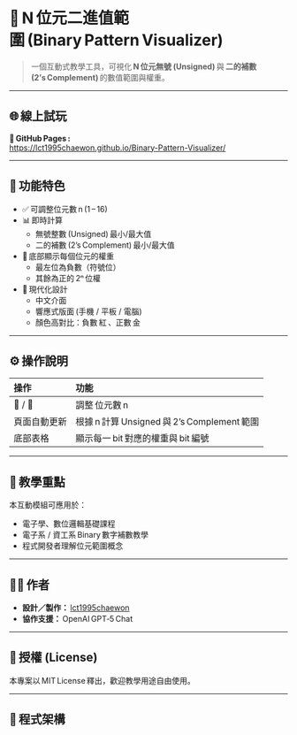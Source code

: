 # 🧮 N 位元二進值範圍 (Binary Pattern Visualizer)

> 一個互動式教學工具，可視化 **N 位元無號 (Unsigned)** 與 **二的補數 (2’s Complement)** 的數值範圍與權重。

---

## 🌐 線上試玩
🔗 **GitHub Pages :**  
https://lct1995chaewon.github.io/Binary-Pattern-Visualizer/

---

## 🧠 功能特色
- ✅ 可調整位元數 n (1 – 16)
- 📊 即時計算  
  - 無號整數 (Unsigned) 最小/最大值  
  - 二的補數 (2’s Complement) 最小/最大值  
- 🔢 底部顯示每個位元的權重  
  - 最左位為負數（符號位）  
  - 其餘為正的 2ⁿ 位權
- 🎨 現代化設計  
  - 中文介面  
  - 響應式版面 (手機 / 平板 / 電腦)  
  - 顏色高對比：負數 紅 、正數 金 

---

## ⚙️ 操作說明
| 操作 | 功能 |
|:--|:--|
| 🔼 / 🔽 | 調整 位元數 n |
| 頁面自動更新 | 根據 n 計算 Unsigned 與 2’s Complement 範圍 |
| 底部表格 | 顯示每一 bit 對應的權重與 bit 編號 |

---

## 📘 教學重點
本互動模組可應用於：
- 電子學、數位邏輯基礎課程  
- 電子系 / 資工系 Binary 數字補數教學  
- 程式開發者理解位元範圍概念

---

## 🧑‍💻 作者
- **設計／製作：** [lct1995chaewon](https://github.com/lct1995chaewon)  
- **協作支援：** OpenAI GPT‑5 Chat

---

## 🪪 授權 (License)
本專案以 MIT License 釋出，歡迎教學用途自由使用。

---

## 🧩 程式架構
